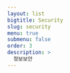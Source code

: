 ```yaml
---
layout: list
bigtitle: Security
slug: security
menu: true
submenu: false
order: 3
description: >
  정보보안
---
```


